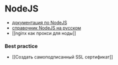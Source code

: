 # NodeJS
- [документация по NodeJS](https://nodejs.org/ru/docs/)
- [справочник NodeJS на русском](https://nodejsdev.ru/)
- [[nginx как прокси для ноды]]


### Best practice
- [[Создать самоподписанный SSL сертификат]]


